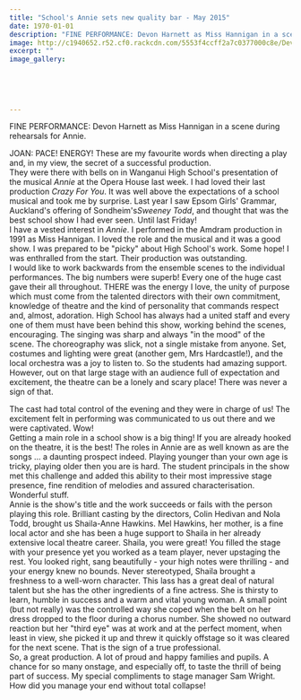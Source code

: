 ```yaml
---
title: "School's Annie sets new quality bar - May 2015"
date: 1970-01-01
description: "FINE PERFORMANCE: Devon Harnett as Miss Hannigan in a scene during rehearsals for Annie, from Wanganui Midweek article on 6/5/15..."
image: http://c1940652.r52.cf0.rackcdn.com/5553f4ccff2a7c0377000c8e/Devon-Harnett-Production,Midwk,13.5.15.jpg
excerpt: ""
image_gallery:
    
    
    
    
    
---
```


<p><span>FINE PERFORMANCE: Devon Harnett as Miss Hannigan in a scene during rehearsals for Annie.</span></p>
<p>JOAN: PACE! ENERGY! These are my favourite words when directing a play and, in my view, the secret of a successful production.<br />They were there with bells on in Wanganui High School's presentation of the musical&nbsp;<em>Annie</em>&nbsp;at the Opera House last week. I had loved their last production&nbsp;<em>Crazy For You</em>. It was well above the expectations of a school musical and took me by surprise. Last year I saw Epsom Girls' Grammar, Auckland's offering of Sondheim's<em>Sweeney Todd</em>, and thought that was the best school show I had ever seen. Until last Friday!<br />I have a vested interest in&nbsp;<em>Annie</em>. I performed in the Amdram production in 1991 as Miss Hannigan. I loved the role and the musical and it was a good show. I was prepared to be "picky" about High School's work. Some hope! I was enthralled from the start. Their production was outstanding.<br />I would like to work backwards from the ensemble scenes to the individual performances. The big numbers were superb! Every one of the huge cast gave their all throughout. THERE was the energy I love, the unity of purpose which must come from the talented directors with their own commitment, knowledge of theatre and the kind of personality that commands respect and, almost, adoration. High School has always had a united staff and every one of them must have been behind this show, working behind the scenes, encouraging. The singing was sharp and always "in the mood" of the scene. The choreography was slick, not a single mistake from anyone. Set, costumes and lighting were great (another gem, Mrs Hardcastle!), and the local orchestra was a joy to listen to. So the students had amazing support. However, out on that large stage with an audience full of expectation and excitement, the theatre can be a lonely and scary place! There was never a sign of that.</p>
<p>The cast had total control of the evening and they were in charge of us! The excitement felt in performing was communicated to us out there and we were captivated. Wow!<br />Getting a main role in a school show is a big thing! If you are already hooked on the theatre, it is the best! The roles in Annie are as well known as are the songs ... a daunting prospect indeed. Playing younger than your own age is tricky, playing older then you are is hard. The student principals in the show met this challenge and added this ability to their most impressive stage presence, fine rendition of melodies and assured characterisation. Wonderful stuff.<br />Annie is the show's title and the work succeeds or fails with the person playing this role. Brilliant casting by the directors, Colin Hedivan and Nola Todd, brought us Shaila-Anne Hawkins. Mel Hawkins, her mother, is a fine local actor and she has been a huge support to Shaila in her already extensive local theatre career. Shaila, you were great! You filled the stage with your presence yet you worked as a team player, never upstaging the rest. You looked right, sang beautifully - your high notes were thrilling - and your energy knew no bounds. Never stereotyped, Shaila brought a freshness to a well-worn character. This lass has a great deal of natural talent but she has the other ingredients of a fine actress. She is thirsty to learn, humble in success and a warm and vital young woman. A small point (but not really) was the controlled way she coped when the belt on her dress dropped to the floor during a chorus number. She showed no outward reaction but her "third eye" was at work and at the perfect moment, when least in view, she picked it up and threw it quickly offstage so it was cleared for the next scene. That is the sign of a true professional.<br />So, a great production. A lot of proud and happy families and pupils. A chance for so many onstage, and especially off, to taste the thrill of being part of success. My special compliments to stage manager Sam Wright. How did you manage your end without total collapse!</p>

